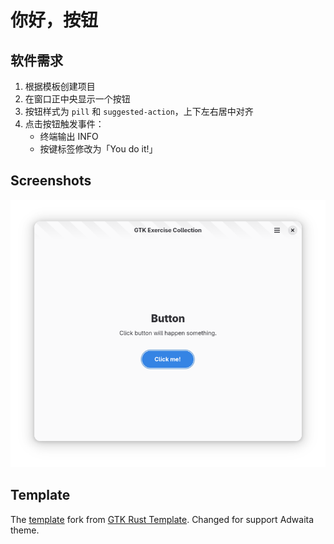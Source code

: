 # 你好，按钮

## 软件需求

1. 根据模板创建项目
2. 在窗口正中央显示一个按钮
3. 按钮样式为 `pill` 和 `suggested-action`，上下左右居中对齐
4. 点击按钮触发事件：
    - 终端输出 INFO
    - 按键标签修改为「You do it!」

## Screenshots

![screenshot](data/resources/screenshots/screenshot.png)

## Template

The [template](../template/) fork from [GTK Rust Template](https://gitlab.gnome.org/World/Rust/gtk-rust-template). Changed for support Adwaita theme.
